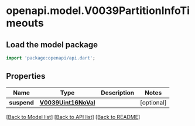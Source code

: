 # openapi.model.V0039PartitionInfoTimeouts

## Load the model package
```dart
import 'package:openapi/api.dart';
```

## Properties
Name | Type | Description | Notes
------------ | ------------- | ------------- | -------------
**suspend** | [**V0039Uint16NoVal**](V0039Uint16NoVal.md) |  | [optional] 

[[Back to Model list]](../README.md#documentation-for-models) [[Back to API list]](../README.md#documentation-for-api-endpoints) [[Back to README]](../README.md)


